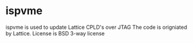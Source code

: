 # ispvme
ispvme is used to update Lattice CPLD's over JTAG
The code is origniated by Lattice.
License is BSD 3-way license
